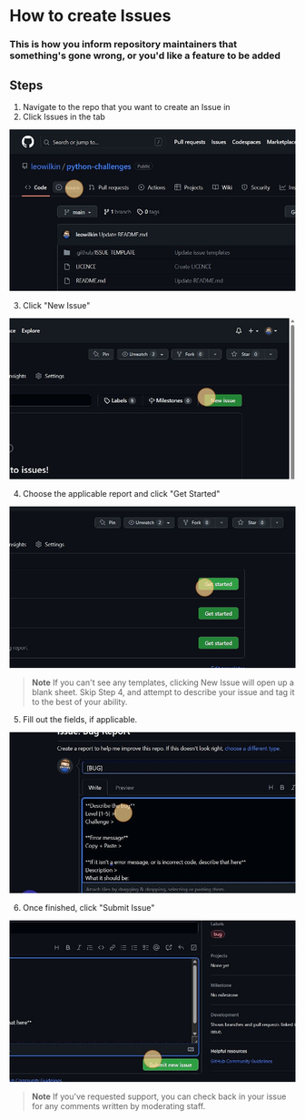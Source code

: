# How to create Issues
### This is how you inform repository maintainers that something's gone wrong, or you'd like a feature to be added
## Steps
1. Navigate to the repo that you want to create an Issue in
2. Click Issues in the tab 

![Step 2](https://github.com/leowilkin/howtogithub/blob/fc759a9fe0a5608705a59e8d7680ccb9d26ac7be/issues/assets/Adding%20an%20Issue%20-%20Step%202.png)

3. Click "New Issue"

![Step 3](https://github.com/leowilkin/howtogithub/blob/fc759a9fe0a5608705a59e8d7680ccb9d26ac7be/issues/assets/Adding%20an%20Issue%20-%20Step%203.png)

4. Choose the applicable report and click "Get Started"

![Step 4](https://github.com/leowilkin/howtogithub/blob/fc759a9fe0a5608705a59e8d7680ccb9d26ac7be/issues/assets/Adding%20an%20Issue%20-%20Step%204.png)

> **Note**
> If you can't see any templates, clicking New Issue will open up a blank sheet.
> Skip Step 4, and attempt to describe your issue and tag it to the best of your ability.


5. Fill out the fields, if applicable.

![Step 5](https://github.com/leowilkin/howtogithub/blob/fc759a9fe0a5608705a59e8d7680ccb9d26ac7be/issues/assets/Adding%20an%20Issue%20-%20Step%205.png)

6. Once finished, click "Submit Issue"

![Step 6](https://github.com/leowilkin/howtogithub/blob/fc759a9fe0a5608705a59e8d7680ccb9d26ac7be/issues/assets/Adding%20an%20Issue%20-%20Step%206.png)

> **Note**
> If you've requested support, you can check back in your issue for any comments written by moderating staff.
